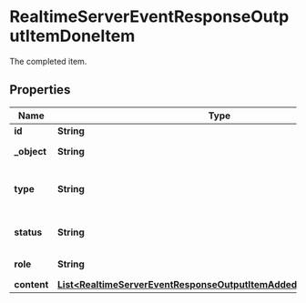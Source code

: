 

# RealtimeServerEventResponseOutputItemDoneItem

The completed item.

## Properties

| Name | Type | Description | Notes |
|------------ | ------------- | ------------- | -------------|
|**id** | **String** | The unique ID of the item. |  [optional] |
|**_object** | **String** | The object type, must be \&quot;realtime.item\&quot;. |  [optional] |
|**type** | **String** | The type of the item (\&quot;message\&quot;, \&quot;function_call\&quot;, \&quot;function_call_output\&quot;). |  [optional] |
|**status** | **String** | The final status of the item (\&quot;completed\&quot;, \&quot;incomplete\&quot;). |  [optional] |
|**role** | **String** | The role associated with the item (\&quot;assistant\&quot;). |  [optional] |
|**content** | [**List&lt;RealtimeServerEventResponseOutputItemAddedItemContentInner&gt;**](RealtimeServerEventResponseOutputItemAddedItemContentInner.md) | The content of the item. |  [optional] |



